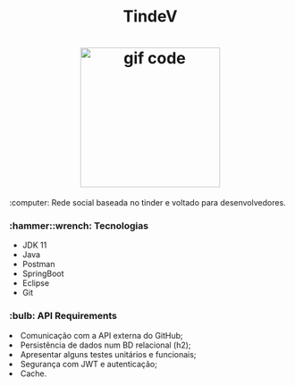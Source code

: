 <!--Titulo -->
<h1 align = "center">  TindeV </h1>
<h1 align = "center"> <img height = "250" src = "https://media.giphy.com/media/26mkhMYkitO7DoJuU/giphy.gif" alt = "gif code"/> </h1>

<p> :computer: Rede social baseada no tinder e voltado para desenvolvedores.</p>

<h3> :hammer::wrench: Tecnologias </h3>
<ul>
  <li> JDK 11 </li>
  <li> Java </li>
  <li> Postman</li>
  <li> SpringBoot </li>
  <li> Eclipse </li>
  <li> Git </li>
</ul>


<h3> :bulb: API Requirements </h3>
 <li> Comunicação com a API externa do GitHub;  </li>
 <li>Persistência de dados num BD relacional (h2); </li>
 <li>Apresentar alguns testes unitários e funcionais; </li>
 <li>Segurança com JWT e autenticação; </li>
 <li>Cache. </li>





